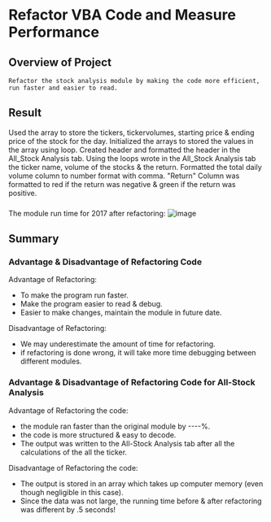 # Refactor VBA Code and Measure Performance

## Overview of Project
	Refactor the stock analysis module by making the code more efficient, run faster and easier to read.
	
	
## Result

Used the array to store the tickers, tickervolumes, starting price & ending price of the stock for the day. 
Initialized the arrays to stored the values in the array using loop. 
Created header and formatted the header in the All_Stock Analysis tab.
Using the loops wrote in the All_Stock Analysis tab the ticker name, volume of the stocks & the return.
Formatted the total daily volume column to number format with comma.
"Return" Column was formatted to red if the return was negative & green if the return was positive.
###
The module run time for 2017 after refactoring:
![image]()

## Summary

### Advantage & Disadvantage of Refactoring Code
	 
Advantage of Refactoring:
  * To make the program run faster.
  * Make the program easier to read & debug.
  * Easier to make changes, maintain the module in future date.
    	 
Disadvantage of Refactoring:
  - We may underestimate the amount of time for refactoring.
  - if refactoring is done wrong, it will take more time debugging between different modules.
 		
	
### Advantage & Disadvantage of Refactoring Code for All-Stock Analysis
Advantage of Refactoring the code:
- the module ran faster than the original module by ----%.
- the code is more structured & easy to decode.
- The output was written to the All-Stock Analysis tab after all the calculations of the all the ticker.

Disadvantage of Refactoring the code:
- The output is stored in an array which takes up computer memory 
(even though negligible in this case).
- Since the data was not large, the running time before & after refactoring was different by .5 seconds!

 
